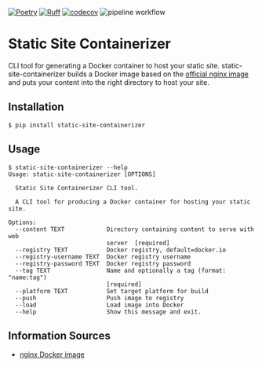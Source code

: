 [![Poetry](https://img.shields.io/endpoint?url=https://python-poetry.org/badge/v0.json)](https://python-poetry.org/)
[![Ruff](https://img.shields.io/endpoint?url=https://raw.githubusercontent.com/astral-sh/ruff/main/assets/badge/v2.json)](https://github.com/astral-sh/ruff)
[![codecov](https://codecov.io/gh/max-pfeiffer/static-site-containerizer/graph/badge.svg?token=DEbs6372IY)](https://codecov.io/gh/max-pfeiffer/static-site-containerizer)
![pipeline workflow](https://github.com/max-pfeiffer/static-site-containerizer/actions/workflows/pipeline.yml/badge.svg)
# Static Site Containerizer

CLI tool for generating a Docker container to host your static site. static-site-containerizer builds a Docker image
based on the [official nginx image](https://hub.docker.com/_/nginx) and puts your content into the right directory
to host your site.

## Installation
```shell
$ pip install static-site-containerizer
```

## Usage
```shell
$ static-site-containerizer --help
Usage: static-site-containerizer [OPTIONS]

  Static Site Containerizer CLI tool.

  A CLI tool for producing a Docker container for hosting your static site.

Options:
  --content TEXT            Directory containing content to serve with web
                            server  [required]
  --registry TEXT           Docker registry, default=docker.io
  --registry-username TEXT  Docker registry username
  --registry-password TEXT  Docker registry password
  --tag TEXT                Name and optionally a tag (format: "name:tag")
                            [required]
  --platform TEXT           Set target platform for build
  --push                    Push image to registry
  --load                    Load image into Docker
  --help                    Show this message and exit.
```

## Information Sources
* [nginx Docker image](https://hub.docker.com/_/nginx)